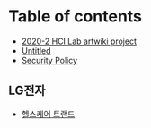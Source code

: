 # Table of contents

* [2020-2 HCI Lab artwiki project](README.md)
* [Untitled](untitled.md)
* [Security Policy](security.md)

## LG전자

* [헬스케어 트랜드](lg/undefined.md)

